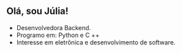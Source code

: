 ## Olá, sou Júlia!

-  Desenvolvedora Backend.
-  Programo em: Python e C ++
-  Interesse em eletrônica e desenvolvimento de software.
